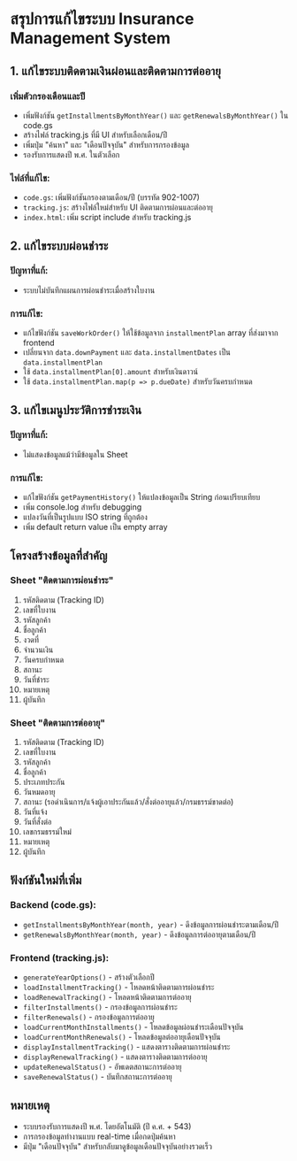 # สรุปการแก้ไขระบบ Insurance Management System

## 1. แก้ไขระบบติดตามเงินผ่อนและติดตามการต่ออายุ
### เพิ่มตัวกรองเดือนและปี
- เพิ่มฟังก์ชัน `getInstallmentsByMonthYear()` และ `getRenewalsByMonthYear()` ใน code.gs
- สร้างไฟล์ tracking.js ที่มี UI สำหรับเลือกเดือน/ปี
- เพิ่มปุ่ม "ค้นหา" และ "เดือนปัจจุบัน" สำหรับการกรองข้อมูล
- รองรับการแสดงปี พ.ศ. ในตัวเลือก

### ไฟล์ที่แก้ไข:
- `code.gs`: เพิ่มฟังก์ชันกรองตามเดือน/ปี (บรรทัด 902-1007)
- `tracking.js`: สร้างไฟล์ใหม่สำหรับ UI ติดตามการผ่อนและต่ออายุ
- `index.html`: เพิ่ม script include สำหรับ tracking.js

## 2. แก้ไขระบบผ่อนชำระ
### ปัญหาที่แก้:
- ระบบไม่บันทึกแผนการผ่อนชำระเมื่อสร้างใบงาน

### การแก้ไข:
- แก้ไขฟังก์ชัน `saveWorkOrder()` ให้ใช้ข้อมูลจาก `installmentPlan` array ที่ส่งมาจาก frontend
- เปลี่ยนจาก `data.downPayment` และ `data.installmentDates` เป็น `data.installmentPlan`
- ใช้ `data.installmentPlan[0].amount` สำหรับเงินดาวน์
- ใช้ `data.installmentPlan.map(p => p.dueDate)` สำหรับวันครบกำหนด

## 3. แก้ไขเมนูประวัติการชำระเงิน
### ปัญหาที่แก้:
- ไม่แสดงข้อมูลแม้ว่ามีข้อมูลใน Sheet

### การแก้ไข:
- แก้ไขฟังก์ชัน `getPaymentHistory()` ให้แปลงข้อมูลเป็น String ก่อนเปรียบเทียบ
- เพิ่ม console.log สำหรับ debugging
- แปลงวันที่เป็นรูปแบบ ISO string ที่ถูกต้อง
- เพิ่ม default return value เป็น empty array

## โครงสร้างข้อมูลที่สำคัญ

### Sheet "ติดตามการผ่อนชำระ"
1. รหัสติดตาม (Tracking ID)
2. เลขที่ใบงาน
3. รหัสลูกค้า
4. ชื่อลูกค้า
5. งวดที่
6. จำนวนเงิน
7. วันครบกำหนด
8. สถานะ
9. วันที่ชำระ
10. หมายเหตุ
11. ผู้บันทึก

### Sheet "ติดตามการต่ออายุ"
1. รหัสติดตาม (Tracking ID)
2. เลขที่ใบงาน
3. รหัสลูกค้า
4. ชื่อลูกค้า
5. ประเภทประกัน
6. วันหมดอายุ
7. สถานะ (รอดำเนินการ/แจ้งผู้เอาประกันแล้ว/สั่งต่ออายุแล้ว/กรมธรรม์ขาดต่อ)
8. วันที่แจ้ง
9. วันที่สั่งต่อ
10. เลขกรมธรรม์ใหม่
11. หมายเหตุ
12. ผู้บันทึก

## ฟังก์ชันใหม่ที่เพิ่ม

### Backend (code.gs):
- `getInstallmentsByMonthYear(month, year)` - ดึงข้อมูลการผ่อนชำระตามเดือน/ปี
- `getRenewalsByMonthYear(month, year)` - ดึงข้อมูลการต่ออายุตามเดือน/ปี

### Frontend (tracking.js):
- `generateYearOptions()` - สร้างตัวเลือกปี
- `loadInstallmentTracking()` - โหลดหน้าติดตามการผ่อนชำระ
- `loadRenewalTracking()` - โหลดหน้าติดตามการต่ออายุ
- `filterInstallments()` - กรองข้อมูลการผ่อนชำระ
- `filterRenewals()` - กรองข้อมูลการต่ออายุ
- `loadCurrentMonthInstallments()` - โหลดข้อมูลผ่อนชำระเดือนปัจจุบัน
- `loadCurrentMonthRenewals()` - โหลดข้อมูลต่ออายุเดือนปัจจุบัน
- `displayInstallmentTracking()` - แสดงตารางติดตามการผ่อนชำระ
- `displayRenewalTracking()` - แสดงตารางติดตามการต่ออายุ
- `updateRenewalStatus()` - อัพเดตสถานะการต่ออายุ
- `saveRenewalStatus()` - บันทึกสถานะการต่ออายุ

## หมายเหตุ
- ระบบรองรับการแสดงปี พ.ศ. โดยอัตโนมัติ (ปี ค.ศ. + 543)
- การกรองข้อมูลทำงานแบบ real-time เมื่อกดปุ่มค้นหา
- มีปุ่ม "เดือนปัจจุบัน" สำหรับกลับมาดูข้อมูลเดือนปัจจุบันอย่างรวดเร็ว
